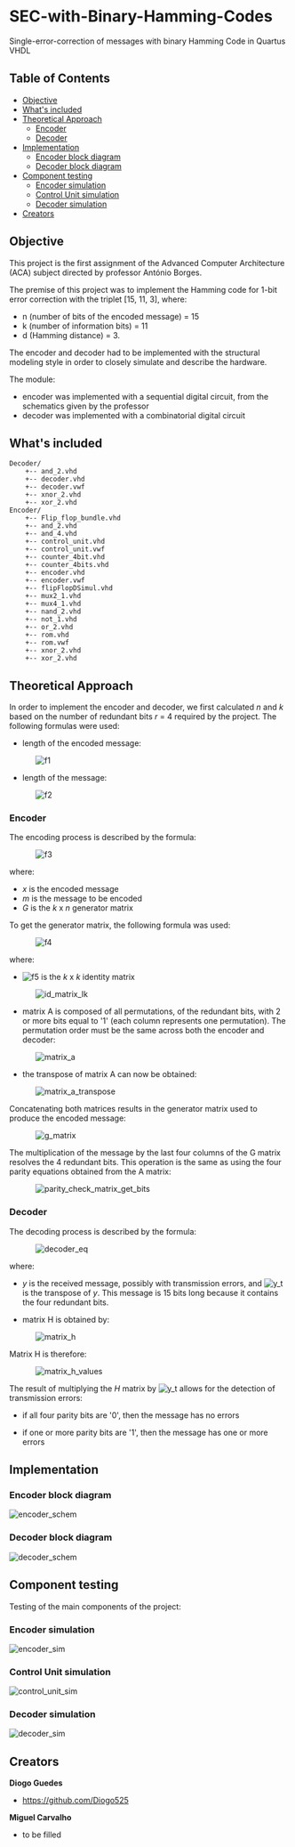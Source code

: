 # SEC-with-Binary-Hamming-Codes
Single-error-correction of messages with binary Hamming Code in Quartus VHDL

## Table of Contents
- [Objective](#objective)
- [What's included](#whats-included)
- [Theoretical Approach](#theoretical-approach)
    - [Encoder](#encoder)
    - [Decoder](#decoder)
- [Implementation](#implementation)
    - [Encoder block diagram](#encoder-block-diagram)
    - [Decoder block diagram](#decoder-block-diagram)
- [Component testing](#component_testing)
    - [Encoder simulation](#encoder-simulation)
    - [Control Unit simulation](#control-unit-simulation)
    - [Decoder simulation](#decoder-simulation)
- [Creators](#creators)

## Objective

This project is the first assignment of the Advanced Computer Architecture (ACA) subject directed by professor António Borges.

The premise of this project was to implement the Hamming code for 1-bit error correction with the triplet [15, 11, 3], where:
- n (number of bits of the encoded message) = 15
- k (number of information bits) = 11
- d (Hamming distance) = 3.

The encoder and decoder had to be implemented with the structural modeling style in order to closely simulate and describe the hardware.

The module:

- encoder was implemented with a sequential digital circuit, from the schematics given by the professor
- decoder was implemented with a combinatorial digital circuit

## What's included
```
Decoder/
    +-- and_2.vhd 	
    +-- decoder.vhd 	
    +-- decoder.vwf
    +-- xnor_2.vhd
    +-- xor_2.vhd
Encoder/
    +-- Flip_flop_bundle.vhd 	
    +-- and_2.vhd 	
    +-- and_4.vhd
    +-- control_unit.vhd 	
    +-- control_unit.vwf
    +-- counter_4bit.vhd 	
    +-- counter_4bits.vhd 	
    +-- encoder.vhd
    +-- encoder.vwf
    +-- flipFlopDSimul.vhd 	
    +-- mux2_1.vhd 	
    +-- mux4_1.vhd 	
    +-- nand_2.vhd 	
    +-- not_1.vhd 	
    +-- or_2.vhd 	
    +-- rom.vhd
    +-- rom.vwf 	
    +-- xnor_2.vhd
    +-- xor_2.vhd
```

## Theoretical Approach

In order to implement the encoder and decoder, we first calculated *n* and *k* based on the number of redundant bits *r* = 4 required by the project. The following formulas were used:

- length of the encoded message:

&nbsp;&nbsp;&nbsp;&nbsp;&nbsp;&nbsp;&nbsp;&nbsp;&nbsp;&nbsp;&nbsp;&nbsp;![f1]

- length of the message:

&nbsp;&nbsp;&nbsp;&nbsp;&nbsp;&nbsp;&nbsp;&nbsp;&nbsp;&nbsp;&nbsp;&nbsp;![f2]

[f1]: https://chart.apis.google.com/chart?cht=tx&chl=n=2^r-1
[f2]: https://chart.apis.google.com/chart?cht=tx&chl=k=n-r

### Encoder

The encoding process is described by the formula:

&nbsp;&nbsp;&nbsp;&nbsp;&nbsp;&nbsp;&nbsp;&nbsp;&nbsp;&nbsp;&nbsp;&nbsp;![f3]

where:

- *x* is the encoded message
- *m* is the message to be encoded
- *G* is the *k* x *n* generator matrix

To get the generator matrix, the following formula was used:

&nbsp;&nbsp;&nbsp;&nbsp;&nbsp;&nbsp;&nbsp;&nbsp;&nbsp;&nbsp;&nbsp;&nbsp;![f4]

where:
- ![f5] is the *k* x *k* identity matrix

&nbsp;&nbsp;&nbsp;&nbsp;&nbsp;&nbsp;&nbsp;&nbsp;&nbsp;&nbsp;&nbsp;&nbsp;![id_matrix_Ik]

- matrix A is composed of all permutations, of the redundant bits, with 2 or more bits equal to '1' (each column represents one permutation). The permutation order must be the same across both the encoder and decoder:

&nbsp;&nbsp;&nbsp;&nbsp;&nbsp;&nbsp;&nbsp;&nbsp;&nbsp;&nbsp;&nbsp;&nbsp;![matrix_a]

- the transpose of matrix A can now be obtained:

&nbsp;&nbsp;&nbsp;&nbsp;&nbsp;&nbsp;&nbsp;&nbsp;&nbsp;&nbsp;&nbsp;&nbsp;![matrix_a_transpose]

Concatenating both matrices results in the generator matrix used to produce the encoded message:

&nbsp;&nbsp;&nbsp;&nbsp;&nbsp;&nbsp;&nbsp;&nbsp;&nbsp;&nbsp;&nbsp;&nbsp;![g_matrix]

The multiplication of the message by the last four columns of the G matrix resolves the 4 redundant bits. This operation is the same as using the four parity equations obtained from the A matrix:

&nbsp;&nbsp;&nbsp;&nbsp;&nbsp;&nbsp;&nbsp;&nbsp;&nbsp;&nbsp;&nbsp;&nbsp;![parity_check_matrix_get_bits]

[f3]: https://chart.apis.google.com/chart?cht=tx&chl=x=m*G
[f4]: https://chart.apis.google.com/chart?cht=tx&chl=G=[I_k|A^T]
[f5]: https://chart.apis.google.com/chart?cht=tx&chl=I_k
[id_matrix_Ik]: https://github.com/Diogo525/SEC-with-Binary-Hamming-Codes/blob/master/images/identity_matrix_Ik.png
[matrix_a]: https://github.com/Diogo525/SEC-with-Binary-Hamming-Codes/blob/master/images/matrix_A.png
[matrix_a_transpose]: https://github.com/Diogo525/SEC-with-Binary-Hamming-Codes/blob/master/images/transpose_of_matrix_A.png
[g_matrix]: https://github.com/Diogo525/SEC-with-Binary-Hamming-Codes/blob/master/images/g_matrix.png
[parity_check_matrix_get_bits]: https://github.com/Diogo525/SEC-with-Binary-Hamming-Codes/blob/master/images/parity_check_equations.png

### Decoder

The decoding process is described by the formula:

&nbsp;&nbsp;&nbsp;&nbsp;&nbsp;&nbsp;&nbsp;&nbsp;&nbsp;&nbsp;&nbsp;&nbsp;![decoder_eq]

where:

- *y* is the received message, possibly with transmission errors, and ![y_t] is the transpose of *y*. This message is 15 bits long because it contains the four redundant bits.

- matrix H is obtained by:

&nbsp;&nbsp;&nbsp;&nbsp;&nbsp;&nbsp;&nbsp;&nbsp;&nbsp;&nbsp;&nbsp;&nbsp;![matrix_h]

Matrix H is therefore:

&nbsp;&nbsp;&nbsp;&nbsp;&nbsp;&nbsp;&nbsp;&nbsp;&nbsp;&nbsp;&nbsp;&nbsp;![matrix_h_values]

The result of multiplying the *H* matrix by ![y_t] allows for the detection of transmission errors:

- if all four parity bits are '0', then the message has no errors

- if one or more parity bits are '1', then the message has one or more errors

[y_t]: https://chart.apis.google.com/chart?cht=tx&chl=y^T
[decoder_eq]: https://chart.apis.google.com/chart?cht=tx&chl=ParityBits=[H*y^T]
[matrix_h]: https://chart.apis.google.com/chart?cht=tx&chl=H=[A|I_r]
[matrix_h_values]: https://github.com/Diogo525/SEC-with-Binary-Hamming-Codes/blob/master/images/h_matrix.png

## Implementation

### Encoder block diagram

![encoder_schem]

### Decoder block diagram

![decoder_schem]

[encoder_schem]: https://github.com/Diogo525/SEC-with-Binary-Hamming-Codes/blob/master/images/encoder_schematics.png
[decoder_schem]: https://github.com/Diogo525/SEC-with-Binary-Hamming-Codes/blob/master/images/decoder_schematics.png

## Component testing

Testing of the main components of the project:

### Encoder simulation

![encoder_sim]

[encoder_sim]: https://github.com/Diogo525/SEC-with-Binary-Hamming-Codes/blob/master/images/encoder_vwf.png

### Control Unit simulation

![control_unit_sim]

[control_unit_sim]: https://github.com/Diogo525/SEC-with-Binary-Hamming-Codes/blob/master/images/control_unit_vwf.png

### Decoder simulation

![decoder_sim]

[decoder_sim]: https://github.com/Diogo525/SEC-with-Binary-Hamming-Codes/blob/master/images/decoder_vwf.png

## Creators

**Diogo Guedes**

- <https://github.com/Diogo525>

**Miguel Carvalho**

- to be filled

